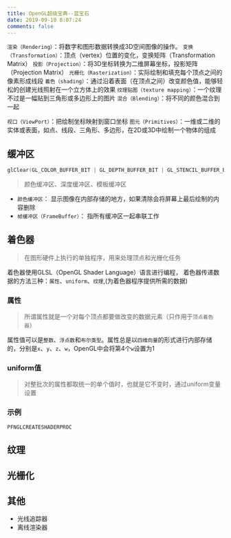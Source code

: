 ```yaml
---
title: OpenGL超级宝典--蓝宝石
date: 2019-09-10 8:07:24
comments: false
---
```


`渲染（Rendering）`：将数字和图形数据转换成3D空间图像的操作。
`变换（Transformation）`：顶点（vertex）位置的变化，变换矩阵（Transformation Matrix）
`投影（Projection）`：将3D坐标转换为二维屏幕坐标，投影矩阵（Projection Matrix）
`光栅化（Rasterization）`：实际绘制和填充每个顶点之间的像素形成线段
`着色（shading）`：通过沿着表面（在顶点之间）改变颜色值，能够轻松的创建光线照射在一个立方体上的效果
`纹理贴图（texture mapping）`：一个纹理不过是一幅贴到三角形或多边形上的图片
`混合（Blending）`：将不同的颜色混合到一起

`视口（ViewPort）`：把绘制坐标映射到窗口坐标
`图元（Primitives）`：一维或二维的实体或表面，如点、线段、三角形、多边形，在2D或3D中绘制一个物体的组成


## 缓冲区

``` C
glClear(GL_COLOR_BUFFER_BIT | GL_DEPTH_BUFFER_BIT | GL_STENCIL_BUFFER_BIT);
```
> 颜色缓冲区、深度缓冲区、模板缓冲区

- `颜色缓冲区`： 显示图像在内部存储的地方，如果清除会将屏幕上最后绘制的内容删除
- `帧缓冲区（FrameBuffer）`： 指所有缓冲区一起串联工作

## 着色器

> 在图形硬件上执行的单独程序，用来处理顶点和光栅化任务

着色器使用GLSL（OpenGL Shader Language）语言进行编程，
着色器传递数据的方法三种：`属性`、`uniform`、`纹理`,(为着色器程序提供所需的数据)

### 属性

> 所谓属性就是一个对每个顶点都要做改变的数据元素（只作用于`顶点着色器`）

属性值可以是`整数`、`浮点数`和`布尔类型`。属性总是以`四维向量`的形式进行内部存储的，分别是`x`、`y`、`z`、`w`，OpenGL中会将第4个`w`设置为1

### uniform值

> 对整批次的属性都取统一的单个值时，也就是它不变时，通过uniform变量设置


### 示例

```
PFNGLCREATESHADERPROC
```

## 纹理


## 光栅化




## 其他

- 光线追踪器
- 离线渲染器
